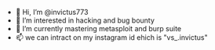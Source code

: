 - 👋 Hi, I’m @invictus773
- 👀 I’m interested in hacking and bug bounty
- 🌱 I’m currently mastering metasploit and burp suite
- 📫 we can intract on my instagram id ehich is "vs_.invictus"

<!---
invictus773/invictus773 is a ✨ special ✨ repository because its `README.md` (this file) appears on your GitHub profile.
You can click the Preview link to take a look at your changes.
--->
